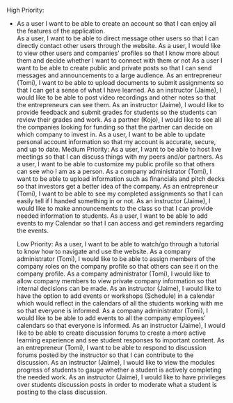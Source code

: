 
High Priority:
<ul>
<li>As a user I want to be able to create an account so that I can enjoy all the features of the application.</li>
As a user, I want to be able to direct message other users so that I can directly contact other users through the website.
As a user, I would like to view other users and companies' profiles so that I know more about them and decide whether I want to connect with them or not
As a user I want to be able to create public and private posts so that I can send messages and announcements to a large audience.
As an entrepreneur (Tomi), I want to be able to upload documents to submit assignments so that I can get a sense of what I have learned.
As an instructor (Jaime), I would like to be able to post video recordings and other notes so that the entrepreneurs can see them.
As an instructor (Jaime),‌ ‌I‌ ‌would‌ ‌like‌ ‌to‌ ‌provide‌ ‌feedback‌ ‌and‌ ‌submit‌ ‌grades‌ ‌for‌ ‌students‌ ‌so‌ ‌the‌ ‌students‌ ‌can‌ ‌review‌ ‌their‌ ‌grades‌ ‌and‌ ‌work‌.
As a partner (Kojo), I would like to see all the companies looking for funding so that the partner can decide on which company to invest in.
As a user, I want to be able to update personal account information so that my account is accurate, secure, and up to date.
  </ul?

Medium Priority:
As a user, I want to be able to host live meetings so that I can discuss things with my peers and/or partners.
As a user, I want to be able to customize my public profile so that others can see who I am as a person.
As a company administrator (Tomi), I want to be able to upload information such as financials and pitch decks so that investors get a better idea of the company.
As an entrepreneur (Tomi), I want to be able to see my completed assignments so that I can easily tell if I handed something in or not.
As an instructor (Jaime),‌ ‌I‌ ‌would‌ ‌like‌ ‌to‌ ‌make‌ ‌announcements‌ ‌to‌ ‌the‌ ‌class‌ ‌so‌ ‌that‌ ‌I‌ ‌can‌ ‌provide‌ ‌needed‌ ‌information‌ ‌to‌ ‌students‌.
As a user, I want to be able to add events to my Calendar so that I can access and get reminders regarding the events.

Low Priority:
As a user, I want to be able to watch/go through a tutorial to know how to navigate and use the website.
As a company administrator (Tomi), I would like to be able to assign members of the company roles on the company profile so that others can see it on the company profile.
As a company administrator (Tomi), I would like to allow company members to view private company information so that internal decisions can be made.
As an instructor (Jaime), I would like to have the option to add events or workshops (Schedule) in a calendar which would reflect in the calendars of all the students working with me so that everyone is informed.
As a company administrator (Tomi), I would like to be able to add events to all the company employees’ calendars so that everyone is informed.
As an instructor (Jaime), I would like to be able to create discussion forums to create a more active learning experience and see student responses to important content.
As an entrepreneur (Tomi), I want to be able to respond to discussion forums posted by the instructor so that I can contribute to the discussion.
As an instructor (Jaime),‌ ‌I‌ ‌would‌ ‌like‌ ‌to‌ ‌view‌ ‌the‌ ‌modules progress‌ ‌of‌ ‌students‌ ‌to‌ ‌gauge‌ ‌whether‌ ‌a‌ ‌student‌ ‌is‌ ‌actively‌ ‌completing‌ ‌the‌ ‌needed‌ ‌work‌.
As an instructor (Jaime),‌ ‌I‌ ‌would‌ ‌like‌ ‌to‌ ‌have‌ ‌privileges‌ ‌over‌ ‌students‌ discussion posts ‌in‌ ‌order‌ ‌to‌ ‌moderate‌ ‌what‌ ‌a‌ ‌student‌ ‌is‌ ‌posting‌ ‌to‌ ‌the‌ ‌class‌ ‌discussion.
